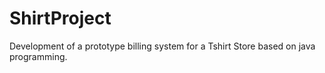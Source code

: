 # ShirtProject
Development of  a prototype billing system for a Tshirt Store based on java programming.
